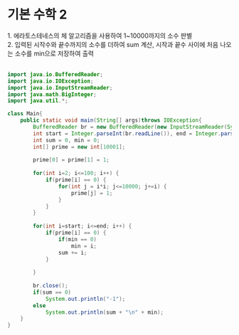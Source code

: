 <h1>기본 수학 2</h1>
1. 에라토스테네스의 체 알고리즘을 사용하여 1~10000까지의 소수 판별<br>
2. 입력된 시작수와 끝수까지의 소수를 더하여 sum 계산, 시작과 끝수 사이에 처음 나오는 소수를 min으로 저장하여 출력<br><br>


```java
import java.io.BufferedReader;
import java.io.IOException;
import java.io.InputStreamReader;
import java.math.BigInteger;
import java.util.*;

class Main{
	public static void main(String[] args)throws IOException{
		BufferedReader br = new BufferedReader(new InputStreamReader(System.in));
		int start = Integer.parseInt(br.readLine()), end = Integer.parseInt(br.readLine());
		int sum = 0, min = 0;
		int[] prime = new int[10001];
		
		prime[0] = prime[1] = 1; 
		
		for(int i=2; i<=100; i++) {
			if(prime[i] == 0) {
				for(int j = i*i; j<=10000; j+=i) {
					prime[j] = 1;
				}
			}
		}
		
		for(int i=start; i<=end; i++) {
			if(prime[i] == 0) {
				if(min == 0)
					min = i;
				sum += i;
			}
				
		}
		
		br.close();
		if(sum == 0)
			System.out.println("-1");
		else
			System.out.println(sum + "\n" + min);		
	}
}
```
